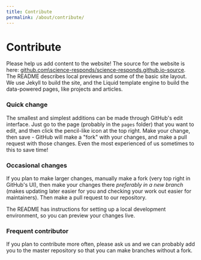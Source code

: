 ```yaml
---
title: Contribute
permalink: /about/contribute/
---
```


# Contribute

Please help us add content to the website! The source for the website is here:
[github.com\science-responds/science-responds.github.io-source](https://github.com/science-responds/science-responds.github.io-source). The README describes local previews and some of the basic site layout. We use Jekyll to build the site, and the Liquid template engine to build the data-powered pages, like projects and articles.

### Quick change

The smallest and simplest additions can be made through GitHub's edit interface. Just go to the page (probably in the `pages` folder) that you want to edit, and then click the pencil-like icon at the top right. Make your change, then save - GitHub will make a "fork" with your changes, and make a pull request with those changes. Even the most experienced of us sometimes to this to save time!

### Occasional changes

If you plan to make larger changes, manually make a fork (very top right in GitHub's UI), then make your changes there *preferably in a new branch* (makes updating later easier for you and checking your work out easier for maintainers). Then make a pull request to our repository.

The README has instructions for setting up a local development environment, so you can preview your changes live.

### Frequent contributor

If you plan to contribute more often, please ask us and we can probably add you to the master repository so that you can make branches without a fork.

